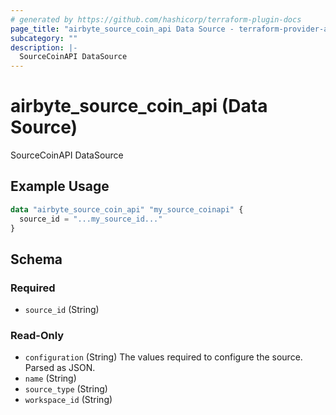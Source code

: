 ```yaml
---
# generated by https://github.com/hashicorp/terraform-plugin-docs
page_title: "airbyte_source_coin_api Data Source - terraform-provider-airbyte"
subcategory: ""
description: |-
  SourceCoinAPI DataSource
---
```


# airbyte_source_coin_api (Data Source)

SourceCoinAPI DataSource

## Example Usage

```terraform
data "airbyte_source_coin_api" "my_source_coinapi" {
  source_id = "...my_source_id..."
}
```

<!-- schema generated by tfplugindocs -->
## Schema

### Required

- `source_id` (String)

### Read-Only

- `configuration` (String) The values required to configure the source. Parsed as JSON.
- `name` (String)
- `source_type` (String)
- `workspace_id` (String)


